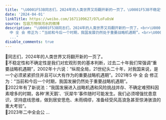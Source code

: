 ```yaml
---
title: "\U0001F53B同志们，2024年的人类世界又将翻开新的一页了。\U0001F53B不稳定性和不确定性是我们对宏观形势的基本判断，过去二十年我们常强调“重要战略机遇期”，2002年十六说..."
date: '2024-04-01'
linkTitle: https://weibo.com/1671109627/O7LoFuOsW
source: 包容万物恒河水的微博
description: "\U0001F53B同志们，2024年的人类世界又将翻开新的一页了。<br>\U0001F53B不稳定性和不确定性是我们对宏观形势的基本判断，过去二十年我们常强调“重要战略机遇期”，2002年十六说：“纵观全局，21世纪头二十年，对我国来说，是一个必须紧紧抓住并且可以大有作为的重要战略机遇期”。2021年5
  中 全 会 修正为：“当前和今后一个时期，我国发展仍然处于重要战略机遇期”。<br>\U0001F53B2022年有了新说法：“我国发展进入战略机遇和风险挑战并存、不确定难预料因素增多的时期，各种‘黑天鹅’、‘灰犀牛’事件随时可能发生。我们必须增强忧患意识，坚持底线思维，做到居安思危、未雨绸缪，准备经受风高浪急甚至惊涛骇浪的重大考验”。<br>\U0001F53B2023年二中全会公
  ..."
disable_comments: true
---
```

🔻同志们，2024年的人类世界又将翻开新的一页了。<br>🔻不稳定性和不确定性是我们对宏观形势的基本判断，过去二十年我们常强调“重要战略机遇期”，2002年十六说：“纵观全局，21世纪头二十年，对我国来说，是一个必须紧紧抓住并且可以大有作为的重要战略机遇期”。2021年5 中 全 会 修正为：“当前和今后一个时期，我国发展仍然处于重要战略机遇期”。<br>🔻2022年有了新说法：“我国发展进入战略机遇和风险挑战并存、不确定难预料因素增多的时期，各种‘黑天鹅’、‘灰犀牛’事件随时可能发生。我们必须增强忧患意识，坚持底线思维，做到居安思危、未雨绸缪，准备经受风高浪急甚至惊涛骇浪的重大考验”。<br>🔻2023年二中全会公 ...